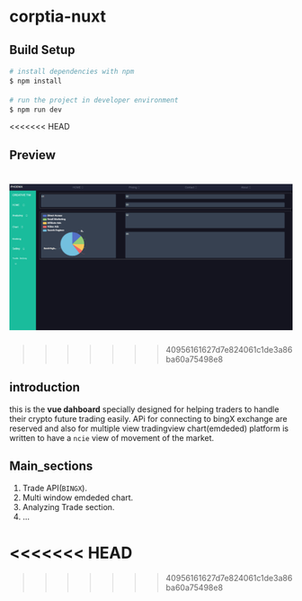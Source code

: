 # corptia-nuxt

## Build Setup

```bash
# install dependencies with npm 
$ npm install

# run the project in developer environment 
$ npm run dev

```
<<<<<<< HEAD
## Preview
![Alt text](src/assets/main_page.png)
=======
>>>>>>> 40956161627d7e824061c1de3a86ba60a75498e8


## introduction
  this is the **vue dahboard** specially designed for helping traders to handle their crypto future trading  easily. APi for connecting to bingX exchange are reserved and also for multiple view tradingview chart(emdeded) platform is written to have a `ncie` view of movement of the market.


## Main_sections
1. Trade API(`BINGX`).
2. Multi window emdeded chart.
3. Analyzing Trade section.
4. ...
   
  
<<<<<<< HEAD
=======

  
>>>>>>> 40956161627d7e824061c1de3a86ba60a75498e8
